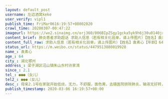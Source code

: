 ```yaml
---
layout: default_post
username: 左边酒窝keke
user_verify: vipl1
publish_time: FriMar0616:19:57+08002020
crawl_time: 20200307-00:47:22
imageurl: https://wx2.sinaimg.cn/orj360/006BIpZSgy1gcka5yk9h6j30u0140jxd.jpg,https://wx4.sinaimg.cn/orj360/006BIpZSgy1gcka601hhgj30tn0wkqv5.jpg
content_brief: 肺炎患者求助超话 求助人信息（若有相关化验单，请上传图片）【姓名】袁素心【年龄】64【所在城市】湖北鄂州【所在小区、社区】梁子湖区沼山镇朱山东村许家湾【患病时间】2.1【联系方式】●●●（女儿）【其他紧急联系人】●●●（女儿）【病情描述】母亲2.1号在家就开始低烧， ...全文
content_full_raw: 求助人信息（若有相关化验单，请上传图片）【姓名】袁素心【年龄】64【所在城市】湖北鄂州【所在小区、社区】梁子湖区沼山镇朱山东村许家湾【患病时间】2.1【联系方式】●●●（女儿）【其他紧急联系人】●●●（女儿）【病情描述】母亲2.1号在家就开始低烧，无力，不舒服，面色黄，去镇医院排除肺炎，输液无好转，转去鄂州医院，输液后退烧，黄疸得到控制，有好转！磁共振检查结果：肝左叶胆管多发结石伴肝脏左叶萎缩，需排除肿瘤恶性病变，医生建议做ERCP确诊！当地没有仪器，迫切需要去武汉有资历确诊的医院及手术。母亲黄疸高，脸色蜡黄，尿黄，眼黄，消瘦，畏寒，出冷汗，食欲差…再等下去随时会有性命之忧，医生说了如果是恶性肿瘤，只有三个月至半年的时间，已经拖了一个多月了，等着医院救治，分分钟都是煎熬，跪求能接收治疗母亲病情的医院，救救我母亲，大恩大德永生难忘🙏🙏🙏！鄂州
status_url: https://m.weibo.cn/status/4479513880819928
name_: 袁素心
age_: 64
city_: 湖北鄂州
address_: 梁子湖区沼山镇朱山东村许家湾
since_: 2.1
tel_: ●●●（女儿）
tel2_: ●●●（女儿）
desc_: 母亲2.1号在家就开始低烧，无力，不舒服，面色黄，去镇医院排除肺炎，输液无好转，转去鄂州医院，输液后退烧，黄疸得到控制，有好转！磁共振检查结果肝左叶胆管多发结石伴肝脏左叶萎缩，需排除肿瘤恶性病变，医生建议做ERCP确诊！当地没有仪器，迫切需要去武汉有资历确诊的医院及手术。母亲黄疸高，脸色蜡黄，尿黄，眼黄，消瘦，畏寒，出冷汗，食欲差…再等下去随时会有性命之忧，医生说了如果是恶性肿瘤，只有三个月至半年的时间，已经拖了一个多月了，等着医院救治，分分钟都是煎熬，跪求能接收治疗母亲病情的医院，救救我母亲，大恩大德永生难忘🙏🙏🙏！鄂州
publish_timestamp: 2020-03-06 16:19:57+08:00
---
```

